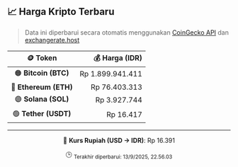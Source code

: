 

<!-- HARGA_KRIPTO -->
## 📈 Harga Kripto Terbaru

> Data ini diperbarui secara otomatis menggunakan [CoinGecko API](https://www.coingecko.com/) dan [exchangerate.host](https://exchangerate.host/)

<div align="center">

| 🪙 Token | 💰 Harga (IDR) |
|:------:|---------------:|
| 🟠 **Bitcoin (BTC)**   | Rp 1.899.941.411 |
| 🔵 **Ethereum (ETH)**  | Rp 76.403.313 |
| 🟣 **Solana (SOL)**    | Rp 3.927.744 |
| 🟢 **Tether (USDT)**   | Rp 16.417 |

---

💱 **Kurs Rupiah (USD → IDR)**: Rp 16.391

🕒 <sub>Terakhir diperbarui: 13/9/2025, 22.56.03</sub>

</div>
<!-- /HARGA_KRIPTO -->